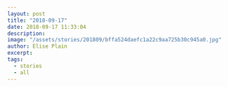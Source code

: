 ```yaml
---
layout: post
title: "2018-09-17"
date: 2018-09-17 11:33:04
description: 
image: "/assets/stories/201809/bffa524daefc1a22c9aa725b30c945a0.jpg"
author: Elise Plain
excerpt: 
tags: 
  - stories
  - all
---
```



<p></p>

